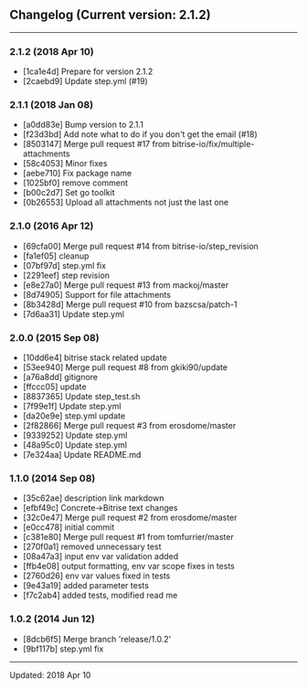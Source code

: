 ## Changelog (Current version: 2.1.2)

-----------------

### 2.1.2 (2018 Apr 10)

* [1ca1e4d] Prepare for version 2.1.2
* [2caebd9] Update step.yml (#19)

### 2.1.1 (2018 Jan 08)

* [a0dd83e] Bump version to 2.1.1
* [f23d3bd] Add note what to do if you don't get the email (#18)
* [8503147] Merge pull request #17 from bitrise-io/fix/multiple-attachments
* [58c4053] Minor fixes
* [aebe710] Fix package name
* [1025bf0] remove comment
* [b00c2d7] Set go toolkit
* [0b26553] Upload all attachments not just the last one

### 2.1.0 (2016 Apr 12)

* [69cfa00] Merge pull request #14 from bitrise-io/step_revision
* [fa1ef05] cleanup
* [07bf97d] step.yml fix
* [2291eef] step revision
* [e8e27a0] Merge pull request #13 from mackoj/master
* [8d74905] Support for file attachments
* [8b3428d] Merge pull request #10 from bazscsa/patch-1
* [7d6aa31] Update step.yml

### 2.0.0 (2015 Sep 08)

* [10dd6e4] bitrise stack related update
* [53ee940] Merge pull request #8 from gkiki90/update
* [a76a8dd] gitignore
* [ffccc05] update
* [8837365] Update step_test.sh
* [7f99e1f] Update step.yml
* [da20e9e] step.yml update
* [2f82866] Merge pull request #3 from erosdome/master
* [9339252] Update step.yml
* [48a95c0] Update step.yml
* [7e324aa] Update README.md

### 1.1.0 (2014 Sep 08)

* [35c62ae] description link markdown
* [efbf49c] Concrete->Bitrise text changes
* [32c0e47] Merge pull request #2 from erosdome/master
* [e0cc478] initial commit
* [c381e80] Merge pull request #1 from tomfurrier/master
* [270f0a1] removed unnecessary test
* [08a47a3] input env var validation added
* [ffb4e08] output formatting, env var scope fixes in tests
* [2760d26] env var values fixed in tests
* [9e43a19] added parameter tests
* [f7c2ab4] added tests, modified read me

### 1.0.2 (2014 Jun 12)

* [8dcb6f5] Merge branch 'release/1.0.2'
* [9bf117b] step.yml fix

-----------------

Updated: 2018 Apr 10
